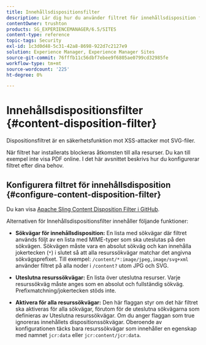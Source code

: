 ```yaml
---
title: Innehållsdispositionsfilter
description: Lär dig hur du använder filtret för innehållsdisposition för att förhindra XSS-attacker.
contentOwner: trushton
products: SG_EXPERIENCEMANAGER/6.5/SITES
content-type: reference
topic-tags: Security
exl-id: 1c3d0d48-5c31-42a8-8698-922d7c2127e9
solution: Experience Manager, Experience Manager Sites
source-git-commit: 76fffb11c56dbf7ebee9f6805ae0799cd32985fe
workflow-type: tm+mt
source-wordcount: '225'
ht-degree: 0%

---
```


# Innehållsdispositionsfilter {#content-disposition-filter}

Dispositionsfiltret är en säkerhetsfunktion mot XSS-attacker mot SVG-filer.

När filtret har installerats blockeras åtkomsten till alla resurser. Du kan till exempel inte visa PDF online. I det här avsnittet beskrivs hur du konfigurerar filtret efter dina behov.

## Konfigurera filtret för innehållsdisposition {#configure-content-disposition-filter}

Du kan visa [Apache Sling Content Disposition Filter i GitHub](https://github.com/apache/sling-org-apache-sling-security/blob/master/src/main/java/org/apache/sling/security/impl/ContentDispositionFilterConfiguration.java).

Alternativen för Innehållsdispositionsfilter innehåller följande funktioner:

* **Sökvägar för innehållsdisposition:** En lista med sökvägar där filtret används följt av en lista med MIME-typer som ska uteslutas på den sökvägen. Sökvägen måste vara en absolut sökväg och kan innehålla jokertecken (`*`) i slutet så att alla resurssökvägar matchar det angivna sökvägsprefixet. Till exempel: `/content/*:image/jpeg,image/svg+xml` använder filtret på alla noder i `/content?` utom JPG och SVG.

* **Uteslutna resurssökvägar:** En lista över uteslutna resurser. Varje resurssökväg måste anges som en absolut och fullständig sökväg. Prefixmatchning/jokertecken stöds inte.

* **Aktivera för alla resurssökvägar:** Den här flaggan styr om det här filtret ska aktiveras för alla sökvägar, förutom för de uteslutna sökvägarna som definieras av Uteslutna resurssökvägar. Om du anger flaggan som true ignoreras innehållets dispositionssökvägar. Oberoende av konfigurationen täcks bara resurssökvägar som innehåller en egenskap med namnet `jcr:data` eller `jcr:content/jcr:data`.
